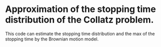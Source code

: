 # Approximation of the stopping time distribution of the Collatz problem.
This code can estimate the stopping time distribution and the max of the stopping time by the Brownian motion model.
